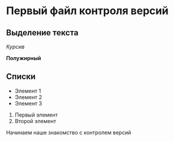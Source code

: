 # Первый файл контроля версий

## Выделение текста

*Курсив*

**Полужирный**

## Списки

* Элемент 1
* Элемент 2
* Элемент 3

1. Первый элемент
2. Второй элемент

Начинаем наше знакомство с контролем версий